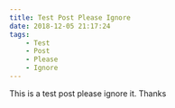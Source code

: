 ```yaml
---
title: Test Post Please Ignore
date: 2018-12-05 21:17:24
tags:
    - Test
    - Post
    - Please
    - Ignore
---
```


This is a test post please ignore it. Thanks
